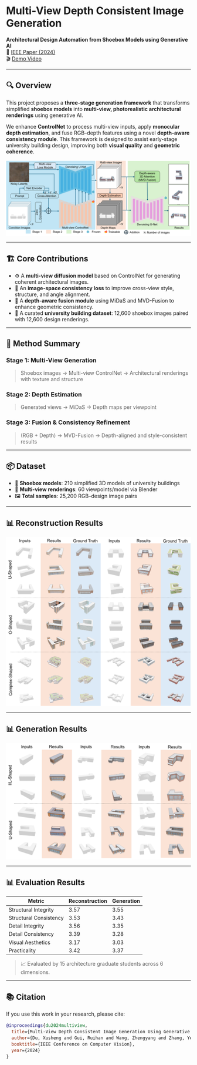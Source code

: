 # Multi-View Depth Consistent Image Generation

**Architectural Design Automation from Shoebox Models using Generative AI**  
📄 [IEEE Paper (2024)](https://ieeexplore.ieee.org/document/10418885)  
🎬 [Demo Video](https://www.youtube.com/watch?v=0H19NyXDRJE)

---

## 🔍 Overview

This project proposes a **three-stage generation framework** that transforms simplified **shoebox models** into **multi-view, photorealistic architectural renderings** using generative AI.

We enhance **ControlNet** to process multi-view inputs, apply **monocular depth estimation**, and fuse RGB–depth features using a novel **depth-aware consistency module**. This framework is designed to assist early-stage university building design, improving both **visual quality** and **geometric coherence**.

![Framework](./framework.png)

---

## 🏗️ Core Contributions

- ⚙️ A **multi-view diffusion model** based on ControlNet for generating coherent architectural images.
- 🎨 An **image-space consistency loss** to improve cross-view style, structure, and angle alignment.
- 🧠 A **depth-aware fusion module** using MiDaS and MVD-Fusion to enhance geometric consistency.
- 🏫 A curated **university building dataset**: 12,600 shoebox images paired with 12,600 design renderings.

---

## 🧪 Method Summary

### Stage 1: Multi-View Generation
> Shoebox images → Multi-view ControlNet → Architectural renderings with texture and structure

### Stage 2: Depth Estimation
> Generated views → MiDaS → Depth maps per viewpoint

### Stage 3: Fusion & Consistency Refinement
> (RGB + Depth) → MVD-Fusion → Depth-aligned and style-consistent results

---

## 📦 Dataset

- 🧱 **Shoebox models**: 210 simplified 3D models of university buildings  
- 📸 **Multi-view renderings**: 60 viewpoints/model via Blender  
- 🖼️ **Total samples**: 25,200 RGB–design image pairs  

---

## 📊 Reconstruction Results

![Reconstruction Results](./result1.png)

---

## 📊 Generation Results

![Generation Results](./result2.png)

---

## 📊 Evaluation Results

| Metric                 | Reconstruction | Generation |
|------------------------|----------------|------------|
| Structural Integrity   | 3.57           | 3.55       |
| Structural Consistency | 3.53           | 3.43       |
| Detail Integrity       | 3.56           | 3.35       |
| Detail Consistency     | 3.39           | 3.28       |
| Visual Aesthetics      | 3.17           | 3.03       |
| Practicality           | 3.42           | 3.37       |

> 📈 Evaluated by 15 architecture graduate students across 6 dimensions.

---

## 📚 Citation

If you use this work in your research, please cite:

```bibtex
@inproceedings{du2024multiview,
  title={Multi-View Depth Consistent Image Generation Using Generative AI Models: Application on Architectural Design of University Buildings},
  author={Du, Xusheng and Gui, Ruihan and Wang, Zhengyang and Zhang, Ye and Xie, Haoran},
  booktitle={IEEE Conference on Computer Vision},
  year={2024}
}
